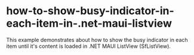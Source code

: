 # how-to-show-busy-indicator-in-each-item-in-.net-maui-listview
This example demonstrates about how to show the busy indicator in each item until it's content is loaded in .NET MAUI ListView (SfListView).
